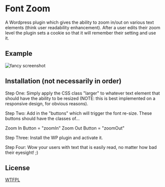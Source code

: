 # Font Zoom

A Wordpress plugin which gives the ability to zoom in/out on various text elements (think user readability enhancement). After a user edits their zoom level the plugin sets a cookie so that it will remember their setting and use it.

## Example

![fancy screenshot](https://github.com/Banjerr/Font-Zoom/fontZoomExample.gif)

## Installation (not necessarily in order)

Step One: Simply apply the CSS class "larger" to whatever text element that should have the ability to be resized (NOTE: this is best implemented on a responsive design, for obvious reasons).

Step Two: Add in the "buttons" which will trigger the font re-size. These buttons should have the classes of...

Zoom In Button = "zoomIn"
Zoom Out Button = "zoomOut"

Step Three: Install the WP plugin and activate it.

Step Four: Wow your users with text that is easily read, no matter how bad their eyesight! ;)

## License

[WTFPL](http://www.wtfpl.net/txt/copying/)
